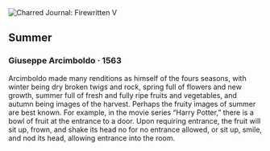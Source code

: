 <div class="artwork-of-the-day">
  <div class="container">
    <div class="img-wrapper">
      <img
        src="https://uploads2.wikiart.org/summer-1563(1).jpg!Large.jpg"
        alt="Charred Journal: Firewritten V" />
    </div>
    <div class="artwork-detail">
      <div class="artwork-origin"> 
        <h2 class="artwork-name">Summer</h2>
        <h3 class="artist">
          Giuseppe Arcimboldo
                    ·  1563
        </h3>
      </div>
      <p class="description">
        <span class="artwork-description-text ng-binding" ng-bind-html="viewModel.ArtworkOfTheDay.Description | unsafe">Arcimboldo made many renditions as himself of the fours seasons, with winter being dry broken twigs and rock, spring full of flowers and new growth, summer full of fresh and fully ripe fruits and vegetables, and autumn being images of the harvest. Perhaps the fruity images of summer are best known. For example, in the movie series “Harry Potter,” there is a bowl of fruit at the entrance to a door. Upon requiring entrance, the fruit will sit up, frown, and shake its head no for no entrance allowed, or sit up, smile, and nod its head, allowing entrance into the room.</span>
                        <div class="text-shadow-container" ng-show="showShadow" style=""></div>
      </p>
    </div>
  </div>

</div>
